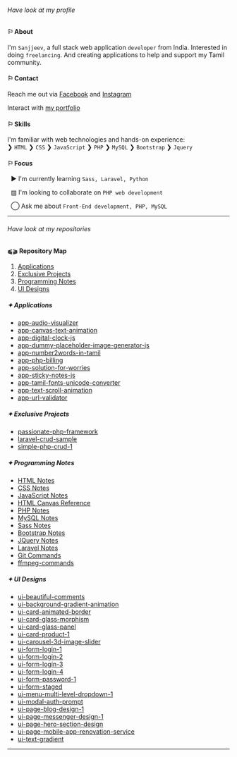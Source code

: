 ###### *Have look at my profile*

#### &#9872; About
I'm `Sanjjeev`, a full stack web application `developer` from India. Interested in doing `freelancing`. And creating applications to help and support my Tamil community.

#### &#9872; Contact
Reach me out via [Facebook](https://www.facebook.com/profile.php?id=61555402700548) and [Instagram](https://www.instagram.com/agsanjjeev)

Interact with [my portfolio](https://ag-sanjjeev.github.io/)

#### &#9872; Skills
I'm familiar with web technologies and hands-on experience:\
&#10095; `HTML`
&#10095; `CSS`
&#10095; `JavaScript`
&#10095; `PHP`
&#10095; `MySQL`
&#10095; `Bootstrap`
&#10095; `Jquery`

#### &#9872; Focus

&nbsp; &#9654; I'm currently learning `Sass, Laravel, Python`

&nbsp; &#9640; I'm looking to collaborate on `PHP web development`

&nbsp; &#9711; Ask me about `Front-End development, PHP, MySQL`

---

###### *Have look at my repositories*

#### &#11001;&#11002; Repository Map
1. [Applications](#-applications)
2. [Exclusive Projects](#-exclusive-projects)
3. [Programming Notes](#-programming-notes)
4. [UI Designs](#-ui-designs)

##### &#10022; Applications
- [app-audio-visualizer](https://github.com/ag-sanjjeev/app-audio-visualizer)
- [app-canvas-text-animation](https://github.com/ag-sanjjeev/app-canvas-text-animation)
- [app-digital-clock-js](https://github.com/ag-sanjjeev/app-digital-clock-js)
- [app-dummy-placeholder-image-generator-js](https://github.com/ag-sanjjeev/app-dummy-placeholder-image-generator-js)
- [app-number2words-in-tamil](https://github.com/ag-sanjjeev/app-number2words-in-tamil)
- [app-php-billing](https://github.com/ag-sanjjeev/app-php-billing)
- [app-solution-for-worries](https://github.com/ag-sanjjeev/app-solution-for-worries)
- [app-sticky-notes-js](https://github.com/ag-sanjjeev/app-sticky-notes-js)
- [app-tamil-fonts-unicode-converter](https://github.com/ag-sanjjeev/app-tamil-fonts-unicode-converter)
- [app-text-scroll-animation](https://github.com/ag-sanjjeev/app-text-scroll-animation)
- [app-url-validator](https://github.com/ag-sanjjeev/app-url-validator)

##### &#10022; Exclusive Projects
- [passionate-php-framework](https://github.com/ag-sanjjeev/Passionate-PHP-MVC-Framework)
- [laravel-crud-sample](https://github.com/ag-sanjjeev/laravel-crud-sample)
- [simple-php-crud-1](https://github.com/ag-sanjjeev/simple-php-crud-1)

##### &#10022; Programming Notes
- [HTML Notes](https://github.com/ag-sanjjeev/HTML-Notes)
- [CSS Notes](https://github.com/ag-sanjjeev/CSS-Notes)
- [JavaScript Notes](https://github.com/ag-sanjjeev/JavaScript-Notes)
- [HTML Canvas Reference](https://github.com/ag-sanjjeev/html-canvas-reference)
- [PHP Notes](https://github.com/ag-sanjjeev/PHP-Notes)
- [MySQL Notes](https://github.com/ag-sanjjeev/mysql-notes)
- [Sass Notes](https://github.com/ag-sanjjeev/Sass-Notes)
- [Bootstrap Notes](https://github.com/ag-sanjjeev/Bootstrap-Notes)
- [JQuery Notes](https://github.com/ag-sanjjeev/JQuery-Notes)
- [Laravel Notes](https://github.com/ag-sanjjeev/laravel-notes)
- [Git Commands](https://github.com/ag-sanjjeev/Git-Commands)
- [ffmpeg-commands](https://github.com/ag-sanjjeev/ffmpeg-commands)

##### &#10022; UI Designs
- [ui-beautiful-comments](https://github.com/ag-sanjjeev/ui-beautiful-comments)
- [ui-background-gradient-animation](https://github.com/ag-sanjjeev/ui-background-gradient-animation)
- [ui-card-animated-border](https://github.com/ag-sanjjeev/ui-card-animated-border)
- [ui-card-glass-morphism](https://github.com/ag-sanjjeev/ui-card-glass-morphism)
- [ui-card-glass-panel](https://github.com/ag-sanjjeev/ui-card-glass-panel)
- [ui-card-product-1](https://github.com/ag-sanjjeev/ui-card-product-1)
- [ui-carousel-3d-image-slider](https://github.com/ag-sanjjeev/ui-carousel-3d-image-slider)
- [ui-form-login-1](https://github.com/ag-sanjjeev/ui-form-login-1)
- [ui-form-login-2](https://github.com/ag-sanjjeev/ui-form-login-2)
- [ui-form-login-3](https://github.com/ag-sanjjeev/ui-form-login-3)
-	[ui-form-login-4](https://github.com/ag-sanjjeev/ui-form-login-4)
- [ui-form-password-1](https://github.com/ag-sanjjeev/ui-form-password-1)
- [ui-form-staged](https://github.com/ag-sanjjeev/ui-form-staged)
- [ui-menu-multi-level-dropdown-1](https://github.com/ag-sanjjeev/ui-menu-multi-level-dropdown-1)
- [ui-modal-auth-prompt](https://github.com/ag-sanjjeev/ui-modal-auth-prompt)
- [ui-page-blog-design-1](https://github.com/ag-sanjjeev/ui-page-blog-design-1)
- [ui-page-messenger-design-1](https://github.com/ag-sanjjeev/ui-page-messenger-design-1)
- [ui-page-hero-section-design](https://github.com/ag-sanjjeev/ui-page-hero-section-design)
- [ui-page-mobile-app-renovation-service](https://github.com/ag-sanjjeev/ui-page-mobile-app-renovation-service)
- [ui-text-gradient](https://github.com/ag-sanjjeev/ui-text-gradient)

---
